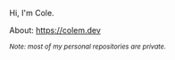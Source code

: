 Hi, I'm Cole.

About: https://colem.dev

<sup>_Note: most of my personal repositories are private._</sup>
